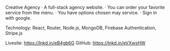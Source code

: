 Creative Agency
· A full-stack agency website.
· You can order your favorite service from the menu.
· You have options chosen may service.
· Sign in with google.

Technology: React, Router, Node.js, MongoDB, Firebase Authentication, Stripe.js

Livesite: https://lnkd.in/eB4gb6G
GitHub: https://lnkd.in/eVXwsHW
